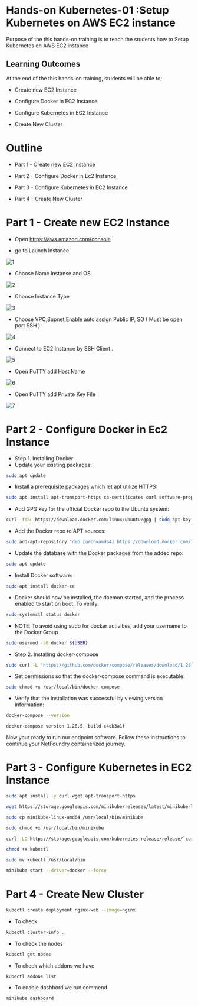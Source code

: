 # Hands-on Kubernetes-01 :Setup Kubernetes on AWS EC2 instance 
 

Purpose of the this hands-on training is to teach the students how to Setup Kubernetes on AWS EC2 instance  

## Learning Outcomes

At the end of the this hands-on training, students will be able to;

- Create new EC2 Instance

- Configure Docker in EC2 Instance

- Configure Kubernetes in EC2 Instance

- Create New Cluster


# Outline
- Part 1 - Create new EC2 Instance

- Part 2 - Configure Docker in Ec2 Instance

- Part 3 - Configure Kubernetes in EC2 Instance

- Part 4 - Create New Cluster


# Part 1 - Create new EC2 Instance

- Open https://aws.amazon.com/console  

- go to Launch Instance

![1](https://user-images.githubusercontent.com/111190149/229000030-1c53fbd4-d90d-44cd-ba60-109a0e0fa98b.jpg)


- Choose Name instanse and OS

![2](https://user-images.githubusercontent.com/111190149/228996648-2e3fa0ae-c3e8-4be5-8e78-1cdbc10a6737.jpg)

- Choose Instance Type

![3](https://user-images.githubusercontent.com/111190149/228996841-07fa2618-e401-469a-b7fb-572ac0e375ff.jpg)

- Choose VPC,Supnet,Enable auto assign Public IP, SG ( Must be open port SSH )

![4](https://user-images.githubusercontent.com/111190149/228997040-220845d2-6825-43c3-be94-dc7faac27db5.jpg)

- Connect to EC2 Instance by SSH Client  .

![5](https://user-images.githubusercontent.com/111190149/228997150-9b990060-10fa-4084-b872-0db3c793de87.jpg)

- Open PuTTY add Host Name

![6](https://user-images.githubusercontent.com/111190149/228997236-4ba6ceec-e29b-4d2c-b964-abe67fceaa2d.jpg)

- Open PuTTY add Private Key File 

![7](https://user-images.githubusercontent.com/111190149/228997328-c212efe2-e542-4609-86b5-5cff195f7cb9.jpg)

# Part 2 - Configure Docker in Ec2 Instance

- Step 1. Installing Docker   
- Update your existing packages:

```bash
sudo apt update
```
- Install a prerequisite packages which let apt utilize HTTPS:
```bash
sudo apt install apt-transport-https ca-certificates curl software-properties-common
```
- Add GPG key for the official Docker repo to the Ubuntu system:

```bash
curl -fsSL https://download.docker.com/linux/ubuntu/gpg | sudo apt-key add -
```
- Add the Docker repo to APT sources:

```bash
sudo add-apt-repository "deb [arch=amd64] https://download.docker.com/linux/ubuntu focal stable"
```
- Update the  database with the Docker packages from the added repo:

```bash
sudo apt update
```

- Install Docker software:

```bash
sudo apt install docker-ce
```
- Docker should now be installed, the daemon started, and the process enabled to start on boot. To verify:

```bash
sudo systemctl status docker
 ```
- NOTE: To avoid using sudo for docker activities, add your username to the Docker Group

```bash
sudo usermod -aG docker ${USER}
 ```
- Step 2. Installing docker-compose

```bash
sudo curl -L "https://github.com/docker/compose/releases/download/1.28.5/docker-compose-$(uname -s)-$(uname -m)" -o /usr/local/bin/docker-compose
```
- Set permissions so that the docker-compose command is executable:

```bash
sudo chmod +x /usr/local/bin/docker-compose
```
- Verify that the installation was successful by viewing version information:

```bash
docker-compose --version
```

```bash
docker-compose version 1.28.5, build c4eb3a1f
```
Now your ready to run our endpoint software. Follow these instructions to continue your NetFoundry containerized journey.

 
# Part 3 - Configure Kubernetes in EC2 Instance

```bash
sudo apt install -y curl wget apt-transport-https
```
```bash
wget https://storage.googleapis.com/minikube/releases/latest/minikube-linux-amd64
```
```bash
sudo cp minikube-linux-amd64 /usr/local/bin/minikube
```
```bash
sudo chmod +x /usr/local/bin/minikube
```
```bash
curl -LO https://storage.googleapis.com/kubernetes-release/release/`curl -s https://storage.googleapis.com/kubernetes-release/release/stable.txt`/bin/linux/amd64/kubectl
```
```bash
chmod +x kubectl
```
```bash
sudo mv kubectl /usr/local/bin
```
```bash
minikube start --driver=docker --force
```

# Part 4 - Create New Cluster  

```bash
kubectl create deployment nginx-web --image=nginx 
```
- To check

```bash
kubectl cluster-info .
```
- To check the nodes
```bash
kubectl get nodes
```
- To check which addons we have 
```bash
kubectl addons list
```
- To enable dashbord we run commend 

```bash
minikube dashboard
```
